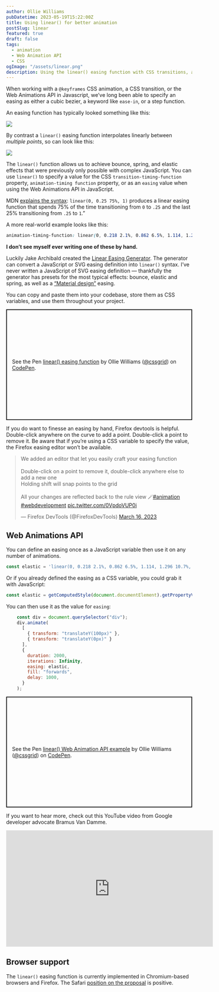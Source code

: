 ```yaml
---
author: Ollie Williams
pubDatetime: 2023-05-19T15:22:00Z
title: Using linear() for better animation
postSlug: linear
featured: true
draft: false
tags:
  - animation
  - Web Animation API
  - CSS
ogImage: "/assets/linear.png"
description: Using the linear() easing function with CSS transitions, animations and the JavaScript Web Animations API
---
```


When working with a `@keyframes` CSS animation, a CSS transition, or the Web Animations API in Javascript, we’ve long been able to specify an easing as either a cubic bezier, a keyword like `ease-in`, or a step function. 

An easing function has typically looked something like this:

![](/assets/chrome-editor.png)

By contrast a `linear()` easing function interpolates linearly between *multiple points*, so can look like this:

![](/assets/firefox-editor.png)

The `linear()` function allows us to achieve bounce, spring, and elastic effects that were previously only possible with complex JavaScript. You can use `linear()` to specify a value for the CSS `transition-timing-function` property, `animation-timing function` property, or as an `easing` value when using the Web Animations API in JavaScript.

MDN [explains the syntax](https://developer.mozilla.org/en-US/docs/Web/CSS/easing-function#linear_easing_function): 
 `linear(0, 0.25 75%, 1)` produces a linear easing function that spends 75% of the time transitioning from `0` to `.25` and the last 25% transitioning from `.25` to `1`.”

A more real-world example looks like this: 
 
```css
animation-timing-function: linear(0, 0.218 2.1%, 0.862 6.5%, 1.114, 1.296 10.7%, 1.346, 1.37 12.9%, 1.373, 1.364 14.5%, 1.315 16.2%, 1.032 21.8%, 0.941 24%, 0.891 25.9%, 0.877, 0.869 27.8%, 0.87, 0.882 30.7%, 0.907 32.4%, 0.981 36.4%, 1.012 38.3%, 1.036,1.046 42.7% 44.1%, 1.042 45.7%, 0.996 53.3%, 0.988, 0.984 57.5%, 0.985 60.7%,1.001 68.1%, 1.006 72.2%, 0.998 86.7%, 1);
```

**I don’t see myself ever writing one of these by hand.**

Luckily Jake Archibald created the [Linear Easing Generator](https://linear-easing-generator.netlify.app/). The generator can convert a JavaScript or SVG easing definition into `linear()` syntax. I’ve never written a JavaScript of SVG easing definition — thankfully the generator has presets for the most typical effects: bounce, elastic and spring, as well as a [“Material design”](https://m3.material.io/styles/motion/easing-and-duration/applying-easing-and-duration) easing. 
 
You can copy and paste them into your codebase, store them as CSS variables, and use them throughout your project. 

<p class="codepen" data-height="300" data-default-tab="css,result" data-slug-hash="BaqVRwr" data-user="cssgrid" style="height: 300px; box-sizing: border-box; display: flex; align-items: center; justify-content: center; border: 2px solid; margin: 1em 0; padding: 1em;">
  <span>See the Pen <a href="https://codepen.io/cssgrid/pen/BaqVRwr">
  linear() easing function</a> by Ollie Williams (<a href="https://codepen.io/cssgrid">@cssgrid</a>)
  on <a href="https://codepen.io">CodePen</a>.</span>
</p>
<script async src="https://cpwebassets.codepen.io/assets/embed/ei.js"></script>

If you do want to finesse an easing by hand, Firefox devtools is helpful. Double-click anywhere on the curve to add a point. Double-click a point to remove it. Be aware that if you’re using a CSS variable to specify the value, the Firefox easing editor won’t be available. 

<blockquote class="twitter-tweet" data-conversation="none"><p lang="en" dir="ltr">We added an editor that let you easily craft your easing function<br><br>Double-click on a point to remove it, double-click anywhere else to add a new one<br>Holding shift will snap points to the grid<br><br>All your changes are reflected back to the rule view 🪄<a href="https://twitter.com/hashtag/animation?src=hash&amp;ref_src=twsrc%5Etfw">#animation</a> <a href="https://twitter.com/hashtag/webdevelopment?src=hash&amp;ref_src=twsrc%5Etfw">#webdevelopment</a> <a href="https://t.co/0VpdoVUP0i">pic.twitter.com/0VpdoVUP0i</a></p>&mdash; Firefox DevTools (@FirefoxDevTools) <a href="https://twitter.com/FirefoxDevTools/status/1636315988378435584?ref_src=twsrc%5Etfw">March 16, 2023</a></blockquote> <script async src="https://platform.twitter.com/widgets.js" charset="utf-8"></script>


## Web Animations API

You can define an easing once as a JavaScript variable then use it on any number of animations. 

```js
const elastic = 'linear(0, 0.218 2.1%, 0.862 6.5%, 1.114, 1.296 10.7%, 1.346, 1.37 12.9%, 1.373, 1.364 14.5%, 1.315 16.2%, 1.032 21.8%, 0.941 24%, 0.891 25.9%, 0.877, 0.869 27.8%, 0.87, 0.882 30.7%, 0.907 32.4%, 0.981 36.4%, 1.012 38.3%, 1.036,1.046 42.7% 44.1%, 1.042 45.7%, 0.996 53.3%, 0.988, 0.984 57.5%, 0.985 60.7%,1.001 68.1%, 1.006 72.2%, 0.998 86.7%, 1)';
```

Or if you already defined the easing as a CSS variable, you could grab it with JavaScript:
```js
const elastic = getComputedStyle(document.documentElement).getPropertyValue('--elastic-easing'); 
```
You can then use it as the value for `easing`:
```js
    const div = document.querySelector("div");
    div.animate(
      [
        { transform: "translateY(100px)" }, 
        { transform: "translateY(0px)" }
      ],
      {
        duration: 2000,
        iterations: Infinity,
        easing: elastic,
        fill: "forwards",
        delay: 1000,
      }
    );
```

<p class="codepen" data-height="300" data-default-tab="js,result" data-slug-hash="PoyxWmj" data-user="cssgrid" style="height: 300px; box-sizing: border-box; display: flex; align-items: center; justify-content: center; border: 2px solid; margin: 1em 0; padding: 1em;">
  <span>See the Pen <a href="https://codepen.io/cssgrid/pen/PoyxWmj">
  linear() Web Animation API example</a> by Ollie Williams (<a href="https://codepen.io/cssgrid">@cssgrid</a>)
  on <a href="https://codepen.io">CodePen</a>.</span>
</p>
<script async src="https://cpwebassets.codepen.io/assets/embed/ei.js"></script>

If you want to hear more, check out this YouTube video from Google developer advocate Bramus Van Damme.

<iframe width="560" height="315" src="https://www.youtube.com/embed/oDcb3fvtETs?start=721" title="YouTube video player" frameborder="0" allow="accelerometer; autoplay; clipboard-write; encrypted-media; gyroscope; picture-in-picture; web-share" allowfullscreen></iframe>


## Browser support
The `linear()` easing function is currently implemented in Chromium-based browsers and Firefox. The Safari [position on the proposal](https://github.com/WebKit/standards-positions/issues/130) is positive.

